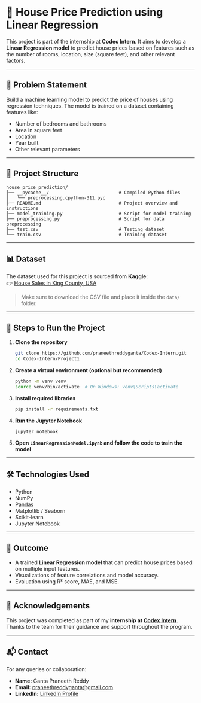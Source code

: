 # 🏡 House Price Prediction using Linear Regression

This project is part of the internship at **Codec Intern**. It aims to develop a **Linear Regression model** to predict house prices based on features such as the number of rooms, location, size (square feet), and other relevant factors.

---

## 📌 Problem Statement

Build a machine learning model to predict the price of houses using regression techniques. The model is trained on a dataset containing features like:

- Number of bedrooms and bathrooms
- Area in square feet
- Location
- Year built
- Other relevant parameters

---

## 📁 Project Structure
```
house_price_prediction/
├── __pycache__/                          # Compiled Python files
│   └── preprocessing.cpython-311.pyc
├── README.md                             # Project overview and instructions
├── model_training.py                     # Script for model training
├── preprocessing.py                      # Script for data preprocessing
├── test.csv                              # Testing dataset
└── train.csv                             # Training dataset
```
---

## 📊 Dataset

The dataset used for this project is sourced from **Kaggle**:  
👉 [House Sales in King County, USA](https://www.kaggle.com/harlfoxem/housesalesprediction)

> Make sure to download the CSV file and place it inside the `data/` folder.

---

## 🧪 Steps to Run the Project

1. **Clone the repository**
   ```bash
   git clone https://github.com/praneethreddyganta/Codex-Intern.git
   cd Codex-Intern/Project1
   ```

2. **Create a virtual environment (optional but recommended)**
   ```bash
   python -m venv venv
   source venv/bin/activate  # On Windows: venv\Scripts\activate
   ```

3. **Install required libraries**
   ```bash
   pip install -r requirements.txt
   ```

4. **Run the Jupyter Notebook**
   ```bash
   jupyter notebook
   ```

5. **Open `LinearRegressionModel.ipynb` and follow the code to train the model**

---

## 🛠️ Technologies Used

- Python
- NumPy
- Pandas
- Matplotlib / Seaborn
- Scikit-learn
- Jupyter Notebook

---

## 🎯 Outcome

- A trained **Linear Regression model** that can predict house prices based on multiple input features.
- Visualizations of feature correlations and model accuracy.
- Evaluation using R² score, MAE, and MSE.

---

## 🙏 Acknowledgements

This project was completed as part of my **internship at [Codex Intern](https://codexintern.in/)**.  
Thanks to the team for their guidance and support throughout the program.

---

## 📬 Contact

For any queries or collaboration:
- **Name:** Ganta Praneeth Reddy
- **Email:** praneethreddyganta@gmail.com
- **LinkedIn:** [LinkedIn Profile](https://www.linkedin.com/in/praneethreddyganta)

